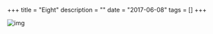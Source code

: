 +++
title = "Eight"
description = ""
date = "2017-06-08"
tags = []
+++

![img](/images/photos/.jpg)
